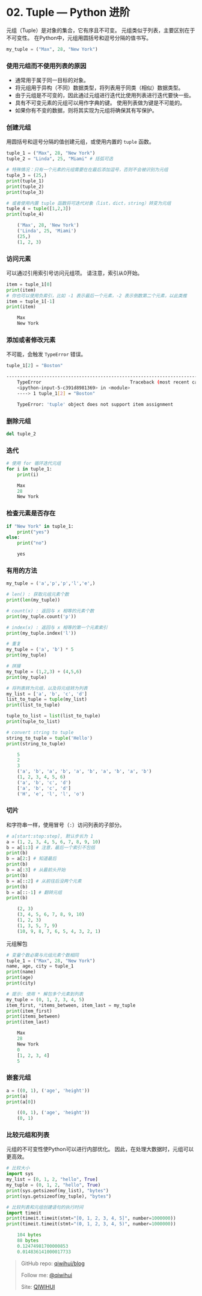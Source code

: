# 02. Tuple — Python 进阶

元组（Tuple）是对象的集合，它有序且不可变。 元组类似于列表，主要区别在于不可变性。 在Python中，元组用圆括号和逗号分隔的值书写。

<!--more-->

```python
my_tuple = ("Max", 28, "New York")
```

### 使用元组而不使用列表的原因

- 通常用于属于同一目标的对象。
- 将元组用于异构（不同）数据类型，将列表用于同类（相似）数据类型。
- 由于元组是不可变的，因此通过元组进行迭代比使用列表进行迭代要快一些。
- 具有不可变元素的元组可以用作字典的键。 使用列表做为键是不可能的。
- 如果你有不变的数据，则将其实现为元组将确保其有写保护。

### 创建元组

用圆括号和逗号分隔的值创建元组，或使用内置的 `tuple` 函数。

```python
tuple_1 = ("Max", 28, "New York")
tuple_2 = "Linda", 25, "Miami" # 括弧可选

# 特殊情况：只有一个元素的元组需要在在最后添加逗号，否则不会被识别为元组
tuple_3 = (25,)
print(tuple_1)
print(tuple_2)
print(tuple_3)

# 或者使用内置 tuple 函数将可迭代对象（list，dict，string）转变为元组
tuple_4 = tuple([1,2,3])
print(tuple_4)
```

```python
    ('Max', 28, 'New York')
    ('Linda', 25, 'Miami')
    (25,)
    (1, 2, 3)
```

### 访问元素

可以通过引用索引号访问元组项。 请注意，索引从0开始。

```python
item = tuple_1[0]
print(item)
# 你也可以使用负索引，比如 -1 表示最后一个元素，-2 表示倒数第二个元素，以此类推
item = tuple_1[-1]
print(item)
```

```python
    Max
    New York
```

### 添加或者修改元素

不可能，会触发 `TypeError` 错误。

```python
tuple_1[2] = "Boston"
```

```bash
---------------------------------------------------------------------------
    TypeError                                 Traceback (most recent call last)
    <ipython-input-5-c391d8981369> in <module>
    ----> 1 tuple_1[2] = "Boston"

    TypeError: 'tuple' object does not support item assignment
```

### 删除元组

```python
del tuple_2
```

### 迭代

```python
# 使用 for 循环迭代元组
for i in tuple_1:
    print(i)
```

```python
    Max
    28
    New York
```

### 检查元素是否存在

```python
if "New York" in tuple_1:
    print("yes")
else:
    print("no")
```

```python
    yes
```

### 有用的方法

```python
my_tuple = ('a','p','p','l','e',)

# len() : 获取元组元素个数
print(len(my_tuple))

# count(x) : 返回与 x 相等的元素个数
print(my_tuple.count('p'))

# index(x) : 返回与 x 相等的第一个元素索引
print(my_tuple.index('l'))

# 重复
my_tuple = ('a', 'b') * 5
print(my_tuple)

# 拼接
my_tuple = (1,2,3) + (4,5,6)
print(my_tuple)

# 将列表转为元组，以及将元组转为列表
my_list = ['a', 'b', 'c', 'd']
list_to_tuple = tuple(my_list)
print(list_to_tuple)

tuple_to_list = list(list_to_tuple)
print(tuple_to_list)

# convert string to tuple
string_to_tuple = tuple('Hello')
print(string_to_tuple)
```

```python
    5
    2
    3
    ('a', 'b', 'a', 'b', 'a', 'b', 'a', 'b', 'a', 'b')
    (1, 2, 3, 4, 5, 6)
    ('a', 'b', 'c', 'd')
    ['a', 'b', 'c', 'd']
    ('H', 'e', 'l', 'l', 'o')
```

### 切片

和字符串一样，使用冒号（`:`）访问列表的子部分。

```python
# a[start:stop:step], 默认步长为 1
a = (1, 2, 3, 4, 5, 6, 7, 8, 9, 10)
b = a[1:3] # 注意，最后一个索引不包括
print(b)
b = a[2:] # 知道最后
print(b)
b = a[:3] # 从最前头开始
print(b)
b = a[::2] # 从前往后没两个元素
print(b)
b = a[::-1] # 翻转元组
print(b)
```

```python
    (2, 3)
    (3, 4, 5, 6, 7, 8, 9, 10)
    (1, 2, 3)
    (1, 3, 5, 7, 9)
    (10, 9, 8, 7, 6, 5, 4, 3, 2, 1)
```

元组解包

```python
# 变量个数必需与元组元素个数相同
tuple_1 = ("Max", 28, "New York")
name, age, city = tuple_1
print(name)
print(age)
print(city)

# 提示: 使用 * 解包多个元素到列表
my_tuple = (0, 1, 2, 3, 4, 5)
item_first, *items_between, item_last = my_tuple
print(item_first)
print(items_between)
print(item_last)
```

```python
    Max
    28
    New York
    0
    [1, 2, 3, 4]
    5
```

### 嵌套元组

```python
a = ((0, 1), ('age', 'height'))
print(a)
print(a[0])
```

```python
    ((0, 1), ('age', 'height'))
    (0, 1)
```

### 比较元组和列表

元组的不可变性使Python可以进行内部优化。 因此，在处理大数据时，元组可以更高效。

```python
# 比较大小
import sys
my_list = [0, 1, 2, "hello", True]
my_tuple = (0, 1, 2, "hello", True)
print(sys.getsizeof(my_list), "bytes")
print(sys.getsizeof(my_tuple), "bytes")

# 比较列表和元组创建语句的执行时间
import timeit
print(timeit.timeit(stmt="[0, 1, 2, 3, 4, 5]", number=1000000))
print(timeit.timeit(stmt="(0, 1, 2, 3, 4, 5)", number=1000000))
```

```python
    104 bytes
    88 bytes
    0.12474981700000853
    0.014836141000017733
```

> GitHub repo: [qiwihui/blog](https://github.com/qiwihui/blog)
>
> Follow me: [@qiwihui](https://github.com/qiwihui)
>
> Site: [QIWIHUI](https://qiwihui.com)

